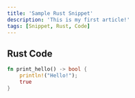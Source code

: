 ```yaml
---
title: 'Sample Rust Snippet'
description: 'This is my first article!'
tags: [Snippet, Rust, Code]
---
```


## Rust Code

```rust
fn print_hello() -> bool {
    println!("Hello!");
    true
}
```